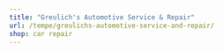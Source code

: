 ```yaml
---
title: "Greulich's Automotive Service & Repair"
url: /tempe/greulichs-automotive-service-and-repair/
shop: car repair
---
```

